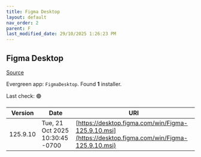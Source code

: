 ```yaml
---
title: Figma Desktop
layout: default
nav_order: 2
parent: F
last_modified_date: 29/10/2025 1:26:23 PM
---
```


## Figma Desktop

[Source](https://www.figma.com/)

Evergreen app: `FigmaDesktop`. Found **1** installer.

Last check: 🟢

| Version  | Date                            | URI                                                                                                  |
| -------- | ------------------------------- | ---------------------------------------------------------------------------------------------------- |
| 125.9.10 | Tue, 21 Oct 2025 10:30:45 -0700 | [https://desktop.figma.com/win/Figma-125.9.10.msi](https://desktop.figma.com/win/Figma-125.9.10.msi) |
